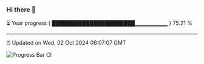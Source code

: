 ### Hi there 👋

⏳ Year progress { ██████████████████████▁▁▁▁▁▁▁▁ } 75.21 %

---

⏰ Updated on Wed, 02 Oct 2024 06:07:07 GMT

![Progress Bar CI](https://github.com/liununu/liununu/workflows/Progress%20Bar%20CI/badge.svg)
